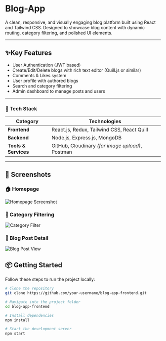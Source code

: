 # Blog-App 

A clean, responsive, and visually engaging blog platform built using React and Tailwind CSS. Designed to showcase blog content with dynamic routing, category filtering, and polished UI elements.

---

## ✨Key Features

- User Authentication (JWT based)
- Create/Edit/Delete blogs with rich text editor (Quill.js or similar)
- Comments & Likes system
- User profile with authored blogs
- Search and category filtering
- Admin dashboard to manage posts and users
---

### 🧱 Tech Stack

| Category             | Technologies                                                          |
|----------------------|-----------------------------------------------------------------------|
| **Frontend**         | React.js, Redux, Tailwind CSS, React Quill                            |
| **Backend**          | Node.js, Express.js, MongoDB                                          |
| **Tools & Services** | GitHub, Cloudinary *(for image upload)*, Postman                      |

---



## 📸 Screenshots

### 🏠 Homepage
![Homepage Screenshot]( )

### 🧭 Category Filtering
![Category Filter](https://your-image-host.com/filter.png)

### 📄 Blog Post Detail
![Blog Post View](https://your-image-host.com/post.png)









## 📦 Getting Started

Follow these steps to run the project locally:

```bash
# Clone the repository
git clone https://github.com/your-username/blog-app-frontend.git

# Navigate into the project folder
cd blog-app-frontend

# Install dependencies
npm install

# Start the development server
npm start
